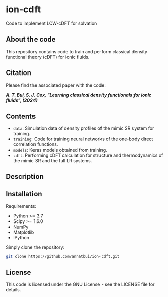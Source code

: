 # ion-cdft

Code to implement LCW-cDFT for solvation

## About the code

This repository contains code to train and perform classical density functional theory (cDFT) for ionic fluids.

## Citation

Please find the associated paper with the code:

***A. T. Bui, S. J. Cox, "Learning classical density functionals for ionic fluids", (2024)***

## Contents
* `data`: Simulation data of density profiles of the mimic SR system for training.
* `training`: Code for training neural networks of the one-body direct correlation functions.
* `models`: Keras models obtained from training.
* `cdft`: Performing cDFT calculation for structure and thermodynamics of the mimic SR and the full LR systems.

## Description



## Installation

Requirements:
- Python >= 3.7
- Scipy >= 1.6.0
- NumPy
- Matplotlib
- IPython

Simply clone the repository:
   ```sh
   git clone https://github.com/annatbui/ion-cdft.git
   ```

## License

This code is licensed under the GNU License - see the LICENSE file for details.




